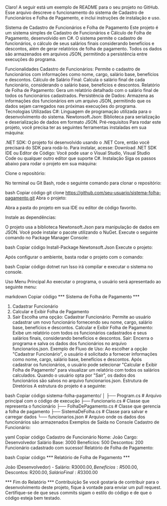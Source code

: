 
Claro! A seguir está um exemplo de README para o seu projeto no GitHub. Esse arquivo descreve o funcionamento do sistema de Cadastro de Funcionários e Folha de Pagamento, e inclui instruções de instalação e uso.

Sistema de Cadastro de Funcionários e Folha de Pagamento
Este projeto é um sistema simples de Cadastro de Funcionários e Cálculo de Folha de Pagamento, desenvolvido em C#. O sistema permite o cadastro de funcionários, o cálculo de seus salários finais considerando benefícios e descontos, além de gerar relatórios de folha de pagamento. Todos os dados são armazenados em arquivos JSON, permitindo a persistência entre execuções do programa.

Funcionalidades
Cadastro de Funcionários: Permite o cadastro de funcionários com informações como nome, cargo, salário base, benefícios e descontos.
Cálculo de Salário Final: Calcula o salário final de cada funcionário, considerando o salário base, benefícios e descontos.
Relatório de Folha de Pagamento: Gera um relatório detalhado com o salário final de todos os funcionários cadastrados.
Persistência de Dados: Armazena as informações dos funcionários em um arquivo JSON, permitindo que os dados sejam carregados nas próximas execuções do programa.
Tecnologias Utilizadas
C#: Linguagem de programação utilizada para o desenvolvimento do sistema.
Newtonsoft.Json: Biblioteca para serialização e deserialização de dados em formato JSON.
Pré-requisitos
Para rodar este projeto, você precisa ter as seguintes ferramentas instaladas em sua máquina:

.NET SDK: O projeto foi desenvolvido usando o .NET Core, então você precisará do SDK para rodá-lo.
Para instalar, acesse: Download .NET SDK
IDE ou Editor de Código: Você pode usar o Visual Studio, Visual Studio Code ou qualquer outro editor que suporte C#.
Instalação
Siga os passos abaixo para rodar o projeto em sua máquina:

Clone o repositório:

No terminal ou Git Bash, rode o seguinte comando para clonar o repositório:

bash
Copiar código
git clone https://github.com/seu-usuario/sistema-folha-pagamento.git
Abra o projeto:

Abra a pasta do projeto em sua IDE ou editor de código favorito.

Instale as dependências:

O projeto usa a biblioteca Newtonsoft.Json para manipulação de dados em JSON. Você pode instalar o pacote utilizando o NuGet. Execute o seguinte comando no Package Manager Console:

bash
Copiar código
Install-Package Newtonsoft.Json
Execute o projeto:

Após configurar o ambiente, basta rodar o projeto com o comando:

bash
Copiar código
dotnet run
Isso irá compilar e executar o sistema no console.

Uso
Menu Principal
Ao executar o programa, o usuário será apresentado ao seguinte menu:

markdown
Copiar código
*** Sistema de Folha de Pagamento ***
1. Cadastrar Funcionário
2. Calcular e Exibir Folha de Pagamento
3. Sair
Escolha uma opção: 
Cadastrar Funcionário: Permite ao usuário cadastrar um novo funcionário fornecendo seu nome, cargo, salário base, benefícios e descontos.
Calcular e Exibir Folha de Pagamento: Exibe um relatório com todos os funcionários cadastrados e seus salários finais, considerando benefícios e descontos.
Sair: Encerra o programa e salva os dados dos funcionários no arquivo funcionarios.json.
Exemplo de Fluxo de Uso:
Ao escolher a opção "Cadastrar Funcionário", o usuário é solicitado a fornecer informações como nome, cargo, salário base, benefícios e descontos.
Após cadastrar os funcionários, o usuário pode selecionar "Calcular e Exibir Folha de Pagamento" para visualizar um relatório com todos os salários calculados.
Quando o usuário opta por "Sair", os dados dos funcionários são salvos no arquivo funcionarios.json.
Estrutura de Diretórios
A estrutura do projeto é a seguinte:

bash
Copiar código
sistema-folha-pagamento/
│
├── Program.cs           # Arquivo principal com o código de execução
├── Funcionario.cs      # Classe que representa o funcionário
├── FolhaDePagamento.cs # Classe que gerencia a folha de pagamento
├── SistemaDeFolha.cs   # Classe para salvar e carregar dados
└── funcionarios.json   # Arquivo onde os dados dos funcionários são armazenados
Exemplos de Saída no Console
Cadastro de Funcionário:

yaml
Copiar código
Cadastro de Funcionário
Nome: João
Cargo: Desenvolvedor
Salário Base: 3000
Benefícios: 500
Descontos: 200
Funcionário cadastrado com sucesso!
Relatório de Folha de Pagamento:

bash
Copiar código
*** Relatório de Folha de Pagamento ***

João (Desenvolvedor) - Salário: R$3000.00, Benefícios: R$500.00, Descontos: R$200.00, Salário Final: R$3300.00

*** Fim do Relatório ***
Contribuição
Se você gostaria de contribuir para o desenvolvimento deste projeto, fique à vontade para enviar um pull request. Certifique-se de que seus commits sigam o estilo do código e de que o código esteja bem testado.
